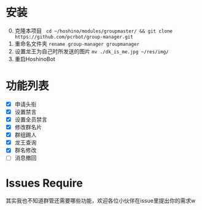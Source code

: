 # 安装

0. 克隆本项目 ``` cd ~/hoshino/modules/groupmaster/ && git clone https://github.com/pcrbot/group-manager.git```
1. 重命名文件夹 ```rename group-manager groupmanager```
2. 设置龙王为自己时所发送的图片 ```mv ./dk_is_me.jpg ~/res/img/```
3. 重启HoshinoBot

# 功能列表

- [x] 申请头衔
- [x] 设置禁言
- [x] 设置全员禁言
- [x] 修改群名片
- [x] 群组踢人
- [x] 龙王查询
- [x] 群名修改
- [ ] 消息撤回

# Issues Require

其实我也不知道群管还需要哪些功能，欢迎各位小伙伴在issue里提出你的需求w